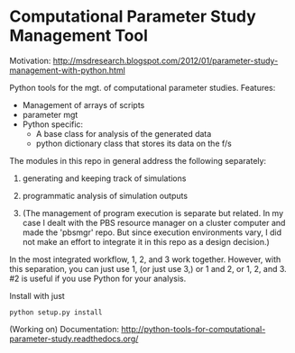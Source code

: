 Computational Parameter Study Management Tool
====

Motivation:
http://msdresearch.blogspot.com/2012/01/parameter-study-management-with-python.html


Python tools for the mgt. of computational parameter studies.
Features:
* Management of arrays of scripts
* parameter mgt
* Python specific: 
   - A base class for analysis of the generated data 
   - python dictionary class that stores its data on the f/s

The modules in this repo in general address the following separately:

1. generating and keeping track of simulations

2. programmatic analysis of simulation outputs

3. (The management of program execution is separate but related. In my case I dealt with the PBS resource manager on a cluster computer and made the 'pbsmgr' repo. But since execution environments vary, I did not make an effort to integrate it in this repo as a design decision.)

In the most integrated workflow, 1, 2, and 3 work together. However, with this separation, you can just use 1, (or just use 3,) or 1 and 2, or 1, 2, and 3. #2 is useful if you use Python for your analysis. 


Install with just

    python setup.py install

(Working on) Documentation:
http://python-tools-for-computational-parameter-study.readthedocs.org/
